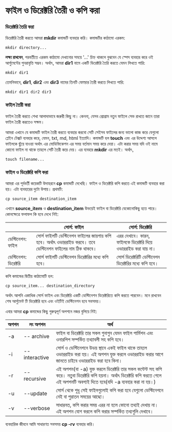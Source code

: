 # ফাইল ও ডিরেক্টরি তৈরী ও কপি করা #

### ডিরেক্টরি তৈরি করা ###

ডিরেক্টরি তৈরী করতে আমরা **mkdir** কমান্ডটি ব্যবহার করি। কমান্ডটির কাঠামো এরকম:

```
mkdir directory...
```

**লক্ষ্য রাখবেন**, পরবর্তীতে এরকম কাঠামো দেখানোর সময়ে '...' চিহ্ন থাকলে বুঝবেন যে স্পেস ব্যবহার করে ওই আর্গুমেন্টের পুনরাবৃত্তি সম্ভব। অর্থাৎ, আমরা **dir1** নামে একটি ডিরেক্টরি তৈরি করতে যেমন লিখতে পারি:

```
mkdir dir1
```

তেমনিভাবে, **dir1**, **dir2** এবং **dir3** নামের তিনটি ফোল্ডার তৈরী করতে লিখতে পারি:

```
mkdir dir1 dir2 dir3
```

### ফাইল তৈরী করা ###

ফাইল তৈরী করতে শেখা আলাদাভাবে জরুরী কিছু না। কেননা, যেসব প্রোগ্রাম নতুন ফাইলে সেভ রাখতে জানে তারা ফাইল তৈরী করতেও সক্ষম।

আমরা এখানে যে কমান্ডটি ফাইল তৈরী করতে ব্যবহার করবো সেটি সেইসব ফাইলের জন্য ভালো কাজ করে যেগুলো প্লেইন টেক্সট ব্যবহার করে, যেমন, txt, md, html ইত্যাদি। কমান্ডটি হল **touch** এবং এর উদ্দেশ্য আসলে ফাইলকে ছুঁয়ে যাওয়া অর্থাৎ এর মোডিফিকেশন এর সময় বর্তমান সময় করে দেয়া। এটা করার সময় যদি ওই নামে কোনো ফাইল না থাকে তাহলে সেটি তৈরী করে দেয়। এর ব্যবহার **mkdir** এর মতই। অর্থাৎ,

```
touch filename...
```

### ফাইল ও ডিরেক্টরি কপি করা ###

আমরা এর পূর্ববর্তী কয়েকটি উদাহরনে **cp** কমান্ডটি দেখেছি। ফাইল ও ডিরেক্টরি কপি করতে এই কমান্ডটি ব্যবহার করা হয়। এটা ব্যবহারের দুটো উপায়। প্রথমটি:

```
cp source_item destination_item
```

এখানে **source_item** ও **destination_item** উভয়েই ফাইল বা ডিরেক্টরি যেকোনোকিছু হতে পারে। কোনক্ষেত্রে ফলাফল কি হবে দেখে নিই:

| | সোর্স: ফাইল | সোর্স: ডিরেক্টরি |
| ------ | ------- | ------- |
| ডেস্টিনেশন: ফাইল | সোর্স ফাইলটি ডেস্টিনেশন ফাইলের জায়গায় কপি হবে। অর্থাৎ ওভাররাইড করবে। তবে ডেস্টিনেশন ফাইলের নাম ঠিক থাকবে। | এরর দেখাবে। কারন, ফাইলকে ডিরেক্টরি দিয়ে ওভাররাইড করা যায় না।|
| ডেস্টিনেশন: ডিরেক্টরি| সোর্স ফাইলটি ডেস্টিনেশন ডিরেক্টরির মধ্যে কপি হবে। | সোর্স ডিরেক্টরিটি ডেস্টিনেশন ডিরেক্টরির মধ্যে কপি হবে। |

কপি কমান্ডের দ্বিতীয় কাঠামোটি হল:

```
cp source_item... destination_directory
```

অর্থাৎ আপনি একাধিক সোর্স ফাইল এবং ডিরেক্টরি একটি ডেস্টিনেশন ডিরেক্টরিতে কপি করতে পারবেন। মনে রাখবেন শেষ আর্গুমেন্ট টি ডিরেক্টরি হবে এবং ওইটিই ডেস্টিনেশন হবে সবসময়।

এবার আমরা **cp** কমান্ডের কিছু গুরুত্বপূর্ণ অপশনে নজর বুলিয়ে নিই:

| অপশন | লং অপশন | অর্থ |
| ------ | ---------- | ------------------------------- |
| -a | -- archive | ফাইল বা ডিরেক্টরি তার সকল গুনাগুন যেমন ফাইল পার্মিশন এবং ওনারশিপ সম্পর্কিত তথ্যাবলী সহ কপি হবে। |
| -i | --interactive | সোর্স ও ডেস্টিনেশনে উভয় স্থানে একই ফাইল থাকে তাহলে ওভাররাইড করা হয়। এই অপশন যুক্ত করলে ওভাররাইড করার আগে জানতে চাইবে ওভাররাইড করা হবে কিনা। |
| -r | --recursive | এই অপশন(বা -a) যুক্ত করলে ডিরেক্টরি তার সকল কন্টেন্ট সহ কপি করে। নতুবা ডিরেক্টরি কপি হয়না। অর্থাৎ ডিরেক্টরি কপি করতে গেলে এই অপশনটি অবশ্যই দিতে হবে(যদি -a ব্যবহার করা না হয়।) |
| -u | --update | সোর্স থেকে শুধু সেই ফাইলগুলোই কপি করা হবে যেগুলো ডেস্টিনেশনে নেই বা পুরাতন সময়ের আছো। |
| -v | --verbose | সাধারনত, কপি করার সময় এরর না হলে কোনো তথ্যই দেখায় না। এই অপশন যোগ করলে কপি করার সম্পর্কিত তথ্যগুলি দেখাবে। |

ব্যবহারিক জীবনে আমি সাধারণত সবসময় **cp -rv** ব্যবহার করি।